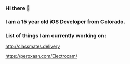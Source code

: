 ### Hi there 👋
### I am a 15 year old iOS Developer from Colorado.
### List of things I am currently working on:
http://classmates.delivery

https://peroxaan.com/Electrocam/

<!--
**TheLDB/theldb** is a ✨ _special_ ✨ repository because its `README.md` (this file) appears on your GitHub profile.

Here are some ideas to get you started:

- 🔭 I’m currently working on ...
- 🌱 I’m currently learning ...
- 👯 I’m looking to collaborate on ...
- 🤔 I’m looking for help with ...
- 💬 Ask me about ...
- 📫 How to reach me: ...
- 😄 Pronouns: ...
- ⚡ Fun fact: ...
-->
